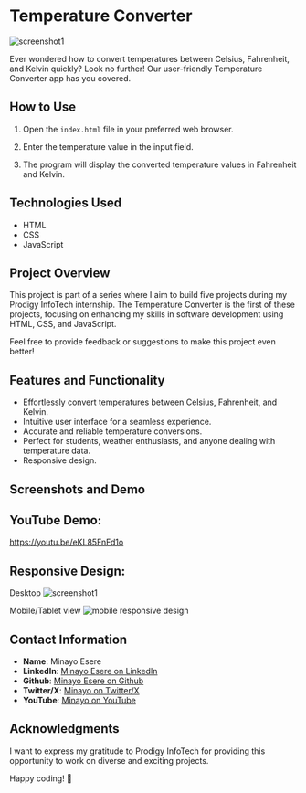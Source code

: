 # Temperature Converter

![screenshot1](https://github.com/mudeitsi/PRODIGY_SD_01/assets/107103188/82384cf7-4511-4280-8f0e-f5ae9964aef4)


Ever wondered how to convert temperatures between Celsius, Fahrenheit, and Kelvin quickly? Look no further! Our user-friendly Temperature Converter app has you covered.

## How to Use

1. Open the `index.html` file in your preferred web browser.

2. Enter the temperature value in the input field.

3. The program will display the converted temperature values in Fahrenheit and Kelvin.

## Technologies Used

- HTML
- CSS
- JavaScript

## Project Overview

This project is part of a series where I aim to build five projects during my Prodigy InfoTech internship. The Temperature Converter is the first of these projects, focusing on enhancing my skills in software development using HTML, CSS, and JavaScript.

Feel free to provide feedback or suggestions to make this project even better!

## Features and Functionality
- Effortlessly convert temperatures between Celsius, Fahrenheit, and Kelvin.
- Intuitive user interface for a seamless experience.
- Accurate and reliable temperature conversions.
- Perfect for students, weather enthusiasts, and anyone dealing with temperature data.
- Responsive design.


## Screenshots and Demo

## YouTube Demo:
https://youtu.be/eKL85FnFd1o

## Responsive Design:

Desktop
![screenshot1](https://github.com/mudeitsi/PRODIGY_SD_01/assets/107103188/3d080768-a55f-4aee-acd5-e4d75f5c401b) 

Mobile/Tablet view
![mobile responsive design](https://github.com/mudeitsi/PRODIGY_SD_01/assets/107103188/fad73929-db72-4071-bafd-743de6be2d39)


## Contact Information
- **Name**: Minayo Esere
- **LinkedIn**: [Minayo Esere on LinkedIn](https://www.linkedin.com/in/minayo-esere/)
- **Github**: [Minayo Esere on Github](https://github.com/mudeitsi)
- **Twitter/X**: [Minayo on Twitter/X](https://twitter.com/devmudiezi)
- **YouTube**: [Minayo on YouTube](https://www.youtube.com/feeds/videos.xml?channel_id=UCDGjfyfpZgkEK5t_zTOtXpA)
  


## Acknowledgments

I want to express my gratitude to Prodigy InfoTech for providing this opportunity to work on diverse and exciting projects.

Happy coding! 🚀
